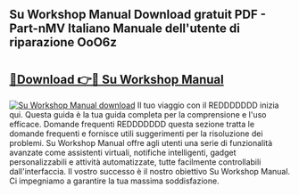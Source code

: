 ## Su Workshop Manual Download gratuit PDF - Part-nMV Italiano Manuale dell'utente di riparazione OoO6z

# <h2><a href="http://dfe8t0.blite.top/?on=Su+Workshop+Manual">🔗Download 👉🔴 Su Workshop Manual</a></h2>

[![Su Workshop Manual download](https://i.imgur.com/lujVjoI.png)](http://dfe8t0.blite.top/?on=Su+Workshop+Manual)
Il tuo viaggio con il REDDDDDDD inizia qui. Questa guida è la tua guida completa per la comprensione e l'uso efficace. Domande frequenti REDDDDDDD questa sezione tratta le domande frequenti e fornisce utili suggerimenti per la risoluzione dei problemi. Su Workshop Manual offre agli utenti una serie di funzionalità avanzate come assistenti virtuali, notifiche intelligenti, gadget personalizzabili e attività automatizzate, tutte facilmente controllabili dall'interfaccia. Il vostro successo è il nostro obiettivo Su Workshop Manual. Ci impegniamo a garantire la tua massima soddisfazione.
